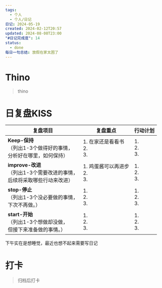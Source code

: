 ```yaml
---
tags:
  - 个人
  - 个人/日记
日记: 2024-05-19
created: 2024-02-12T20:57
updated: 2024-08-08T23:00
"#日记完成度": 14
status:
  - done
每日一句总结: 放假在家太困了
---
```


# Thino
> thino

# 日复盘KISS
| **复盘项目**                                             | **复盘重点**                  | **行动计划**          |
| ---------------------------------------------------- | ------------------------- | ----------------- |
| **Keep-保持**<br>（列出1-3个做得好的事情，<br>   分析好在哪里，如何保持）     | 1.  在家还是看看书<br>2. <br>3.  | 1.  <br>2. <br>3. |
| **improve-改进**<br>（列出1-3个需要改进的事情，<br>  后续将采取哪些行动来改进） | 1.  鸡蛋酱可以再进步<br>2. <br>3. | 1.  <br>2. <br>3. |
| **stop-停止**<br>（列出1-3个没必要做的事情，<br>下次不再做。）            | 1.  <br>2. <br>3.         | 1.  <br>2. <br>3. |
| **start-开始**<br>（列出1-3个想做却没做，<br>但接下来准备做的事情。）        | 1.  <br>2. <br>3.         | 1.  <br>2. <br>3. |
下午实在是想睡觉，最近也想不起来需要写日记


# 打卡
> 归档后打卡


